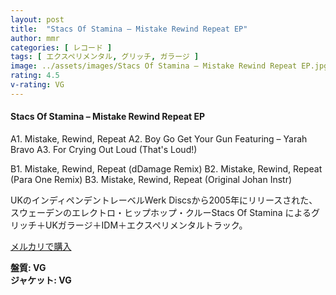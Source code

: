 ```yaml
---
layout: post
title:  "Stacs Of Stamina – Mistake Rewind Repeat EP"
author: mmr
categories: [ レコード ]
tags: [ エクスペリメンタル, グリッチ, ガラージ ]
image: ../assets/images/Stacs Of Stamina – Mistake Rewind Repeat EP.jpg
rating: 4.5
v-rating: VG
---
```


#### Stacs Of Stamina – Mistake Rewind Repeat EP

A1. Mistake, Rewind, Repeat
A2. Boy Go Get Your Gun Featuring – Yarah Bravo
A3. For Crying Out Loud (That's Loud!)

B1. Mistake, Rewind, Repeat (dDamage Remix) 
B2. Mistake, Rewind, Repeat (Para One Remix) 
B3. Mistake, Rewind, Repeat (Original Johan Instr)

UKのインディペンデントレーベルWerk Discsから2005年にリリースされた、スウェーデンのエレクトロ・ヒップホップ・クルーStacs Of Stamina によるグリッチ＋UKガラージ＋IDM＋エクスペリメンタルトラック。

[メルカリで購入](https://jp.mercari.com/item/m30112362592?afid=6142608987)

<div class="mt-4 mb-4 d-flex align-items-center">
<strong class="mr-1">盤質: VG</strong>
</div>
<div class="mt-4 mb-4 d-flex align-items-center">
<strong class="mr-1">ジャケット: VG</strong>
</div>
